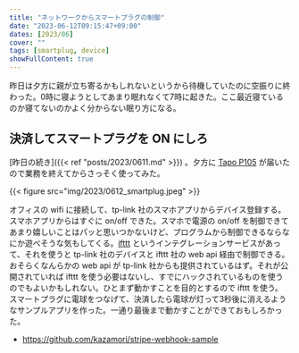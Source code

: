 ```yaml
---
title: "ネットワークからスマートプラグの制御"
date: "2023-06-12T09:15:47+09:00"
dates: [2023/06]
cover: ""
tags: [smartplug, device]
showFullContent: true
---
```


昨日は夕方に親が立ち寄るかもしれないというから待機していたのに空振りに終わった。0時に寝ようとしてあまり眠れなくて7時に起きた。ここ最近寝ているのか寝てないのかよく分からない眠り方になる。

## 決済してスマートプラグを ON にしろ

[昨日の続き]({{< ref "posts/2023/0611.md" >}}) 。夕方に [Tapo P105](https://www.tp-link.com/jp/home-networking/smart-plug/tapo-p105/) が届いたので業務を終えてからさっそく使ってみた。

{{< figure src="img/2023/0612_smartplug.jpeg" >}}

オフィスの wifi に接続して、tp-link 社のスマホアプリからデバイス登録する。スマホアプリからはすぐに on/off できた。スマホで電源の on/off を制御できてあまり嬉しいことはパッと思いつかないけど、プログラムから制御できるならなにか遊べそうな気もしてくる。[ifttt](https://ifttt.com) というインテグレーションサービスがあって、それを使うと tp-link 社のデバイスと ifttt 社の web api 経由で制御できる。おそらくなんらかの web api が tp-link 社からも提供されているはず。それが公開されていれば ifttt を使う必要はないし、すでにハックされているものを使うのでもよいかもしれない。ひとまず動かすことを目的とするので ifttt を使う。スマートプラグに電球をつなげて、決済したら電球が灯って3秒後に消えるようなサンプルアプリを作った。一通り最後まで動かすことができておもしろかった。

* https://github.com/kazamori/stripe-webhook-sample
